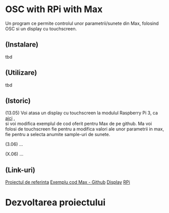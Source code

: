 # OSC with RPi with Max
Un program ce permite controlul unor parametrii/sunete din Max, 
folosind OSC si un display cu touchscreen.


## (Instalare)
tbd

## (Utilizare)
tbd

## (Istoric)

(13.05) Voi atasa un display cu touchscreen la modulul Raspberry Pi 3, 
ca [aici](https://learn.adafruit.com/raspberry-pi-open-sound-control/overview) ,  
si voi modifica exemplul de cod oferit pentru Max de pe github. Ma voi folosi de 
touchscreen fie pentru a modifica valori ale unor parametrii in max, fie pentru a selecta
anumite sample-uri de sunete.

(3.06) ...

(X.06) ...

## (Link-uri)
[Proiectul de referinta](https://learn.adafruit.com/raspberry-pi-open-sound-control/overview)
[Exemplu cod Max - Github](https://github.com/toddtreece/osc-examples/tree/master/max)
[Display](https://cleste.ro/touchscreen-lcd-3-5-raspberry-pi.html?utm_medium=GoogleAds&utm_campaign=ShoppingAds&utm_source=&gclid=CjwKCAjwnPOEBhA0EiwA609Redt0FJatNi1cETA4rIvLW_SqGVTzwSwQtlyhd4GbRK3dNmiwhXP7jBoCPN4QAvD_BwE)
[RPi](https://www.raspberrypi.org/products/raspberry-pi-3-model-b/)

# Dezvoltarea proiectului
